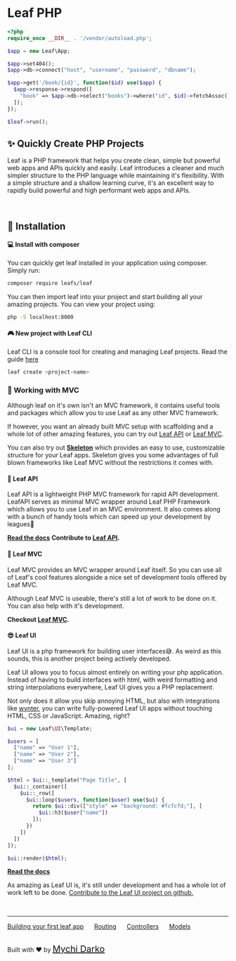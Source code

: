 # Leaf PHP

```php
<?php
require_once __DIR__ . '/vendor/autoload.php';

$app = new Leaf\App;

$app->set404();
$app->db->connect("host", "username", "password", "dbname");

$app->get('/book/{id}', function($id) use($app) {
  $app->response->respond([
    "book" => $app->db->select("books")->where("id", $id)->fetchAssoc()
  ]);
});

$leaf->run();
```

## ✨ Quickly Create PHP Projects

Leaf is a PHP framework that helps you create clean, simple but powerful web apps and APIs quickly and easily. Leaf introduces a cleaner and much simpler structure to the PHP language while maintaining it's flexibility. With a simple structure and a shallow learning curve, it's an excellent way to rapidly build powerful and high performant web apps and APIs.

<br>

## 📂 Installation

#### 💻 Install with composer

You can quickly get leaf installed in your application using composer. Simply run:

```bash
composer require leafs/leaf
```

You can then import leaf into your project and start building all your amazing projects. You can view your project using:

```bash
php -S localhost:8080
```

#### 🎮 New project with Leaf CLI

Leaf CLI is a console tool for creating and managing Leaf projects. Read the guide [here](/cli)

```bash
leaf create <project-name>
```

### 📅 Working with MVC

Although leaf on it's own isn't an MVC framework, it contains useful tools and packages which allow you to use Leaf as any other MVC framework.

If however, you want an already built MVC setup with scaffolding and a whole lot of other amazing features, you can try out [Leaf API](/leaf-api) or [Leaf MVC](//leafmvc.netlify.app).

You can also try out [**Skeleton**](//github.com/leafsphp/skeleton) which provides an easy to use, customizable structure for your Leaf apps. Skeleton gives you some advantages of full blown frameworks like Leaf MVC without the restrictions it comes with.

#### 📄 Leaf API

Leaf API is a lightweight PHP MVC framework for rapid API development. LeafAPI serves as minimal MVC wrapper around Leaf PHP Framework which allows you to use Leaf in an MVC environment. It also comes along with a bunch of handy tools which can speed up your development by leagues🙂

**[Read the docs](/leaf-api/)**
**Contribute to [Leaf API](https://github.com/leafsphp/leafAPI).**

#### 📕 Leaf MVC

Leaf MVC provides an MVC wrapper around Leaf itself. So you can use all of Leaf's cool features alongside a nice set of development tools offered by Leaf MVC.

Although Leaf MVC is useable, there's still a lot of work to be done on it. You can also help with it's development.

**Checkout [Leaf MVC](//leafmvc.netlify.app).**

#### 😎 Leaf UI

Leaf UI is a php framework for building user interfaces😅. As weird as this sounds, this is another project being actively developed.

Leaf UI allows you to focus almost entirely on writing your php application. Instead of having to build interfaces with html, with weird formatting and string interpolations everywhere, Leaf UI gives you a PHP replacement.

Not only does it allow you skip annoying HTML, but also with integrations like [wynter](https://github.com/leafsphp/leaf-ui/tree/wynter), you can write fully-powered Leaf UI apps without touching HTML, CSS or JavaScript. Amazing, right?

```php
$ui = new Leaf\UI\Template;

$users = [
  ["name" => "User 1"],
  ["name" => "User 2"],
  ["name" => "User 3"]
];

$html = $ui::_template("Page Title", [
  $ui::_container([
    $ui::_row([
      $ui::loop($users, function($user) use($ui) {
        return $ui::div(["style" => "background: #fcfcfd;"], [
          $ui::h3($user["name"])
        ]);
      })
    ])
  ])
]);

$ui::render($html);
```

**[Read the docs](ui/)**

As amazing as Leaf UI is, it's still under development and has a whole lot of work left to be done. [Contribute to the Leaf UI project on github.](https://github.com/leafsphp/leaf-ui)

<br>
<hr>

<a href="#/lucky-charm/intro/first" style="margin-right: 10px;">Building your first leaf app</a>
<a href="#/lucky-charm/routing/" style="margin: 0px 10px;">Routing</a>
<a href="#/lucky-charm/core/controller" style="margin: 0px 10px;">Controllers</a>
<a href="#/lucky-charm/core/model" style="margin: 0px 10px;">Models</a>

<br>
Built with ❤ by <a href="https://mychi.netlify.app" style="font-size: 20px; color: #111;" target="_blank">Mychi Darko</a>
